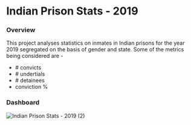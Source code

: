 # Indian Prison Stats - 2019

<h3>Overview</h3>

This project analyses statistics on inmates in Indian prisons for the year 2019 segregated on the basis of gender and state. Some of the metrics being considered are -
- \# convicts
- \# undertials
- \# detainees
- conviction %

<h3>Dashboard</h3>

![Indian Prison Stats - 2019 (2)](https://user-images.githubusercontent.com/100153057/155851347-f21f0b9d-438e-4923-bd2b-cf378601a3d3.png)
